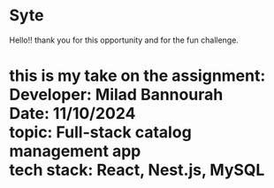 # Syte
Hello!! thank you for this opportunity and for the fun challenge.  

  this is my take on the assignment:  
  Developer: Milad Bannourah  
  Date: 11/10/2024  
  topic: Full-stack catalog management app  
  tech stack: React, Nest.js, MySQL  
  ========================================================================
